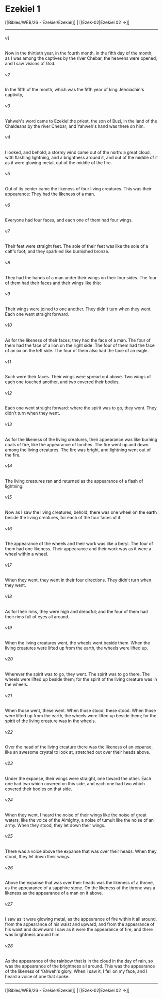 # Ezekiel 1

[[Bibles/WEB/26 - Ezekiel/Ezekiel]] | [[Ezek-02|Ezekiel 02 →]]
***



###### v1 
Now in the thirtieth year, in the fourth month, in the fifth day of the month, as I was among the captives by the river Chebar, the heavens were opened, and I saw visions of God. 

###### v2 
In the fifth of the month, which was the fifth year of king Jehoiachin's captivity, 

###### v3 
Yahweh's word came to Ezekiel the priest, the son of Buzi, in the land of the Chaldeans by the river Chebar; and Yahweh's hand was there on him. 

###### v4 
I looked, and behold, a stormy wind came out of the north: a great cloud, with flashing lightning, and a brightness around it, and out of the middle of it as it were glowing metal, out of the middle of the fire. 

###### v5 
Out of its center came the likeness of four living creatures. This was their appearance: They had the likeness of a man. 

###### v6 
Everyone had four faces, and each one of them had four wings. 

###### v7 
Their feet were straight feet. The sole of their feet was like the sole of a calf's foot; and they sparkled like burnished bronze. 

###### v8 
They had the hands of a man under their wings on their four sides. The four of them had their faces and their wings like this: 

###### v9 
Their wings were joined to one another. They didn't turn when they went. Each one went straight forward. 

###### v10 
As for the likeness of their faces, they had the face of a man. The four of them had the face of a lion on the right side. The four of them had the face of an ox on the left side. The four of them also had the face of an eagle. 

###### v11 
Such were their faces. Their wings were spread out above. Two wings of each one touched another, and two covered their bodies. 

###### v12 
Each one went straight forward: where the spirit was to go, they went. They didn't turn when they went. 

###### v13 
As for the likeness of the living creatures, their appearance was like burning coals of fire, like the appearance of torches. The fire went up and down among the living creatures. The fire was bright, and lightning went out of the fire. 

###### v14 
The living creatures ran and returned as the appearance of a flash of lightning. 

###### v15 
Now as I saw the living creatures, behold, there was one wheel on the earth beside the living creatures, for each of the four faces of it. 

###### v16 
The appearance of the wheels and their work was like a beryl. The four of them had one likeness. Their appearance and their work was as it were a wheel within a wheel. 

###### v17 
When they went, they went in their four directions. They didn't turn when they went. 

###### v18 
As for their rims, they were high and dreadful; and the four of them had their rims full of eyes all around. 

###### v19 
When the living creatures went, the wheels went beside them. When the living creatures were lifted up from the earth, the wheels were lifted up. 

###### v20 
Wherever the spirit was to go, they went. The spirit was to go there. The wheels were lifted up beside them; for the spirit of the living creature was in the wheels. 

###### v21 
When those went, these went. When those stood, these stood. When those were lifted up from the earth, the wheels were lifted up beside them; for the spirit of the living creature was in the wheels. 

###### v22 
Over the head of the living creature there was the likeness of an expanse, like an awesome crystal to look at, stretched out over their heads above. 

###### v23 
Under the expanse, their wings were straight, one toward the other. Each one had two which covered on this side, and each one had two which covered their bodies on that side. 

###### v24 
When they went, I heard the noise of their wings like the noise of great waters, like the voice of the Almighty, a noise of tumult like the noise of an army. When they stood, they let down their wings. 

###### v25 
There was a voice above the expanse that was over their heads. When they stood, they let down their wings. 

###### v26 
Above the expanse that was over their heads was the likeness of a throne, as the appearance of a sapphire stone. On the likeness of the throne was a likeness as the appearance of a man on it above. 

###### v27 
I saw as it were glowing metal, as the appearance of fire within it all around, from the appearance of his waist and upward; and from the appearance of his waist and downward I saw as it were the appearance of fire, and there was brightness around him. 

###### v28 
As the appearance of the rainbow that is in the cloud in the day of rain, so was the appearance of the brightness all around. This was the appearance of the likeness of Yahweh's glory. When I saw it, I fell on my face, and I heard a voice of one that spoke.

***
[[Bibles/WEB/26 - Ezekiel/Ezekiel]] | [[Ezek-02|Ezekiel 02 →]]
